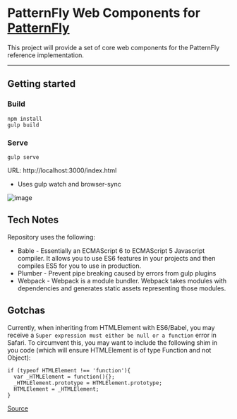 # PatternFly Web Components for [PatternFly](https://www.patternfly.org)
This project will provide a set of core web components for the PatternFly reference implementation.

---

## Getting started
### Build
    npm install
    gulp build
### Serve
    gulp serve
URL: http://localhost:3000/index.html
* Uses gulp watch and browser-sync

![image](https://cloud.githubusercontent.com/assets/12733153/20062925/69b80140-a4d3-11e6-87d7-b2f523b1b869.png)

## Tech Notes
Repository uses the following:

* Bable - Essentially an ECMAScript 6 to ECMAScript 5 Javascript compiler. It allows you to use ES6 features in your projects and then compiles ES5 for you to use in production.
* Plumber - Prevent pipe breaking caused by errors from gulp plugins
* Webpack - Webpack is a module bundler. Webpack takes modules with dependencies and generates static assets representing those modules.

## Gotchas
Currently, when inheriting from HTMLElement with ES6/Babel, you may receive a `Super expression must either be null or a function` error in Safari. To circumvent this, you may want to include the following shim in you code (which will ensure HTMLElement is of type Function and not Object):
```
if (typeof HTMLElement !== 'function'){
  var _HTMLElement = function(){};
  _HTMLElement.prototype = HTMLElement.prototype;
  HTMLElement = _HTMLElement;
}
```
[Source](https://github.com/babel/babel/issues/1548)